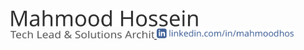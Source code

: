 <a href="https://mahmoodhosseini.com" target="_blank" rel="nonoopener noreferrer"  aria-label="Mahmood Hosseini">
<picture>
<img src="images/name.svg" alt="Mahmood Hosseini" width="300" >
</picture>
</a>


<a href="https://mahmoodhosseini.com/resume" target="_blank" rel="nonoopener noreferrer"  alt="Resume">
<picture>
<img src="images/title.svg" alt="Mahmood Hosseini" width="230" >
</picture>
</a>


<a href="https://www.linkedin.com/in/mahmoodhosseini" target="_blank" rel="nonoopener noreferrer"  alt="LinkedIn">
<picture>
<img src="images/linkedin.svg" alt="Mahmood Hosseini" width="220" >
</picture>
</a>
